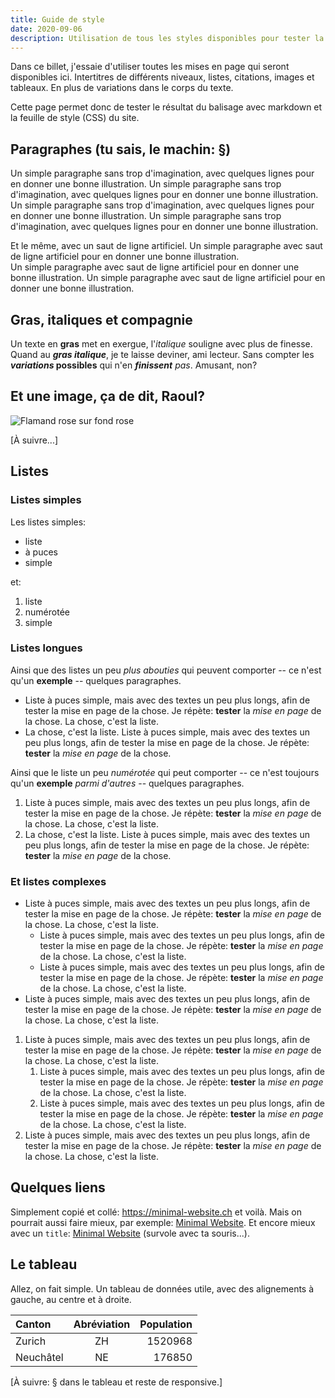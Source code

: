 ```yaml
---
title: Guide de style
date: 2020-09-06
description: Utilisation de tous les styles disponibles pour tester la feuille de style CSS du site.
---
```


Dans ce billet, j'essaie d'utiliser toutes les mises en page qui seront disponibles ici.
Intertitres de différents niveaux, listes, citations, images et tableaux.
En plus de variations dans le corps du texte.

Cette page permet donc de tester le résultat du balisage avec markdown et la feuille de style (CSS) du site.

## Paragraphes (tu sais, le machin: §)

Un simple paragraphe sans trop d'imagination, avec quelques lignes pour en donner une bonne illustration.
Un simple paragraphe sans trop d'imagination, avec quelques lignes pour en donner une bonne illustration.
Un simple paragraphe sans trop d'imagination, avec quelques lignes pour en donner une bonne illustration.
Un simple paragraphe sans trop d'imagination, avec quelques lignes pour en donner une bonne illustration.

Et le même, avec un saut de ligne artificiel. 
Un simple paragraphe avec saut de ligne artificiel pour en donner une bonne illustration.  
Un simple paragraphe avec saut de ligne artificiel pour en donner une bonne illustration.
Un simple paragraphe avec saut de ligne artificiel pour en donner une bonne illustration.

## Gras, italiques et compagnie

Un texte en **gras** met en exergue, l'*italique* souligne avec plus de finesse.
Quand au ***gras italique***, je te laisse deviner, ami lecteur.
Sans compter les ***variations* possibles** qui n'en ***finissent** pas*.
Amusant, non?

## Et une image, ça de dit, Raoul?

![Flamand rose sur fond rose](https://cdn.pixabay.com/photo/2020/08/29/14/39/flamingo-5527232_960_720.jpg "Mon ami le rose (et le flamand)")

[À suivre...]

## Listes

### Listes simples

Les listes simples:

- liste
- à puces
- simple

et:

1. liste
1. numérotée
1. simple

### Listes longues

Ainsi que des listes un peu *plus abouties* qui peuvent comporter -- ce n'est qu'un **exemple** -- quelques paragraphes.

- Liste à puces simple, mais avec des textes un peu plus longs, afin de tester la mise en page de la chose.
  Je répète: **tester** la *mise en page* de la chose.
  La chose, c'est la liste.
- La chose, c'est la liste.
  Liste à puces simple, mais avec des textes un peu plus longs, afin de tester la mise en page de la chose.
  Je répète: **tester** la *mise en page* de la chose.

Ainsi que le liste un peu *numérotée* qui peut comporter -- ce n'est toujours qu'un **exemple** *parmi d'autres* -- quelques paragraphes.

1. Liste à puces simple, mais avec des textes un peu plus longs, afin de tester la mise en page de la chose.
  Je répète: **tester** la *mise en page* de la chose.
  La chose, c'est la liste.
1. La chose, c'est la liste.
  Liste à puces simple, mais avec des textes un peu plus longs, afin de tester la mise en page de la chose.
  Je répète: **tester** la *mise en page* de la chose.

### Et listes complexes

- Liste à puces simple, mais avec des textes un peu plus longs, afin de tester la mise en page de la chose.
  Je répète: **tester** la *mise en page* de la chose.
  La chose, c'est la liste.
  - Liste à puces simple, mais avec des textes un peu plus longs, afin de tester la mise en page de la chose.
    Je répète: **tester** la *mise en page* de la chose.
    La chose, c'est la liste.
  - Liste à puces simple, mais avec des textes un peu plus longs, afin de tester la mise en page de la chose.
    Je répète: **tester** la *mise en page* de la chose.
    La chose, c'est la liste.
- Liste à puces simple, mais avec des textes un peu plus longs, afin de tester la mise en page de la chose.
  Je répète: **tester** la *mise en page* de la chose.
  La chose, c'est la liste.
  
1. Liste à puces simple, mais avec des textes un peu plus longs, afin de tester la mise en page de la chose.
   Je répète: **tester** la *mise en page* de la chose.
   La chose, c'est la liste.
    1. Liste à puces simple, mais avec des textes un peu plus longs, afin de tester la mise en page de la chose.
       Je répète: **tester** la *mise en page* de la chose.
       La chose, c'est la liste.
    1. Liste à puces simple, mais avec des textes un peu plus longs, afin de tester la mise en page de la chose.
       Je répète: **tester** la *mise en page* de la chose.
       La chose, c'est la liste.
1. Liste à puces simple, mais avec des textes un peu plus longs, afin de tester la mise en page de la chose.
   Je répète: **tester** la *mise en page* de la chose.
   La chose, c'est la liste.

## Quelques liens

Simplement copié et collé: https://minimal-website.ch et voilà.
Mais on pourrait aussi faire mieux, par exemple: [Minimal Website](https://minimal-website.ch).
Et encore mieux avec un `title`: [Minimal Website](https://minimal-website.ch "Un site web minimal et efficace.") (survole avec ta souris...).

## Le tableau

Allez, on fait simple. 
Un tableau de données utile, avec des alignements à gauche, au centre et à droite.

| Canton | Abréviation | Population |
|:-------|:-----------:|-----------:|
| Zurich | ZH | 1520968|
| Neuchâtel | NE | 176850 |

[À suivre: § dans le tableau et reste de responsive.]

